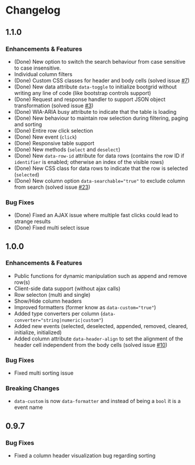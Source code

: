 # Changelog

## 1.1.0

### Enhancements & Features
- (Done) New option to switch the search behaviour from case sensitive to case insensitive.
- Individual column filters
- (Done) Custom CSS classes for header and body cells (solved issue [#7](http://github.com/rstaib/jquery-bootgrid/issues/7))
- (Done) New data attribute `data-toggle` to initialize bootgrid without writing any line of code (like bootstrap controls support)
- (Done) Request and response handler to support JSON object transformation (solved issue [#3](http://github.com/rstaib/jquery-bootgrid/issues/3))
- (Done) WIA-ARIA busy attribute to indicate that the table is loading
- (Done) New behaviour to maintain row selection during filtering, paging and sorting
- (Done) Entire row click selection
- (Done) New event (`click`)
- (Done) Responsive table support
- (Done) New methods (`select` and `deselect`)
- (Done) New `data-row-id` attribute for data rows (contains the row ID if `identifier` is enabled; otherwise an index of the visible rows)
- (Done) New CSS class for data rows to indicate that the row is selected (`selected`)
- (Done) New column option `data-searchable="true"` to exclude column from search (solved issue [#23](http://github.com/rstaib/jquery-bootgrid/issues/23))

### Bug Fixes
- (Done) Fixed an AJAX issue where multiple fast clicks could lead to strange results
- (Done) Fixed multi select issue

## 1.0.0

### Enhancements & Features
- Public functions for dynamic manipulation such as append and remove row(s)
- Client-side data support (without ajax calls)
- Row selecton (multi and single)
- Show/Hide column headers
- Improved formatters (former know as `data-custom="true"`)
- Added type converters per column (`data-converter="string|numeric|custom"`)
- Added new events (selected, deselected, appended, removed, cleared, initialize, initialized)
- Added column attribute `data-header-align` to set the alignment of the header cell independent from the body cells (solved issue [#10](http://github.com/rstaib/jquery-bootgrid/issues/10))

### Bug Fixes
- Fixed multi sorting issue

### Breaking Changes
- `data-custom` is now `data-formatter` and instead of being a `bool` it is a event name

## 0.9.7

### Bug Fixes
- Fixed a column header visualization bug regarding sorting